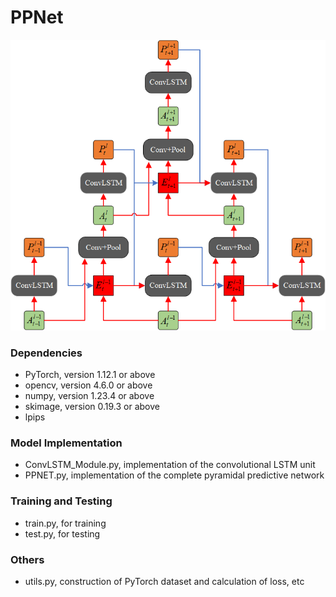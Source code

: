 # PPNet

![image](Images/PPNet.png)



### Dependencies
* PyTorch, version 1.12.1 or above
* opencv, version 4.6.0 or above
* numpy, version 1.23.4 or above
* skimage, version 0.19.3 or above
* lpips



### Model Implementation
* ConvLSTM_Module.py, implementation of the convolutional LSTM unit
* PPNET.py, implementation of the complete pyramidal predictive network

### Training and Testing
* train.py, for training
* test.py, for testing

### Others
* utils.py, construction of PyTorch dataset and calculation of loss, etc



